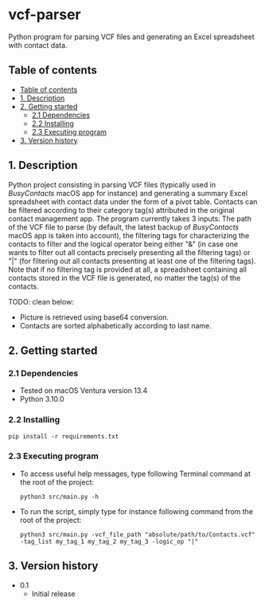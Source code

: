 # vcf-parser<!-- omit in toc -->

Python program for parsing VCF files and generating an Excel spreadsheet with contact data.

## Table of contents

- [Table of contents](#table-of-contents)
- [1. Description](#1-description)
- [2. Getting started](#2-getting-started)
  - [2.1 Dependencies](#21-dependencies)
  - [2.2 Installing](#22-installing)
  - [2.3 Executing program](#23-executing-program)
- [3. Version history](#3-version-history)

<!-- toc -->

## 1. Description

Python project consisting in parsing VCF files (typically used in _BusyContacts_ macOS app for instance) and generating a summary Excel spreadsheet with contact data under the form of a pivot table. Contacts can be filtered according to their category tag(s) attributed in the original contact management app. The program currently takes 3 inputs: The path of the VCF file to parse (by default, the latest backup of _BusyContacts_ macOS app is taken into account), the filtering tags for characterizing the contacts to filter and the logical operator being either "&" (in case one wants to filter out all contacts precisely presenting all the filtering tags) or "|" (for filtering out all contacts presenting at least one of the filtering tags). Note that if no filtering tag is provided at all, a spreadsheet containing all contacts stored in the VCF file is generated, no matter the tag(s) of the contacts.

TODO: clean below:
- Picture is retrieved using base64 conversion.
- Contacts are sorted alphabetically according to last name.

## 2. Getting started

### 2.1 Dependencies

- Tested on macOS Ventura version 13.4
- Python 3.10.0

### 2.2 Installing

`pip install -r requirements.txt`

### 2.3 Executing program

- To access useful help messages, type following Terminal command at the root of
  the project:
  
  `python3 src/main.py -h`

- To run the script, simply type for instance following command from the root of the project:

  `python3 src/main.py -vcf_file_path "absolute/path/to/Contacts.vcf" -tag_list my_tag_1 my_tag_2 my_tag_3 -logic_op "|"`

## 3. Version history

- 0.1
  - Initial release
